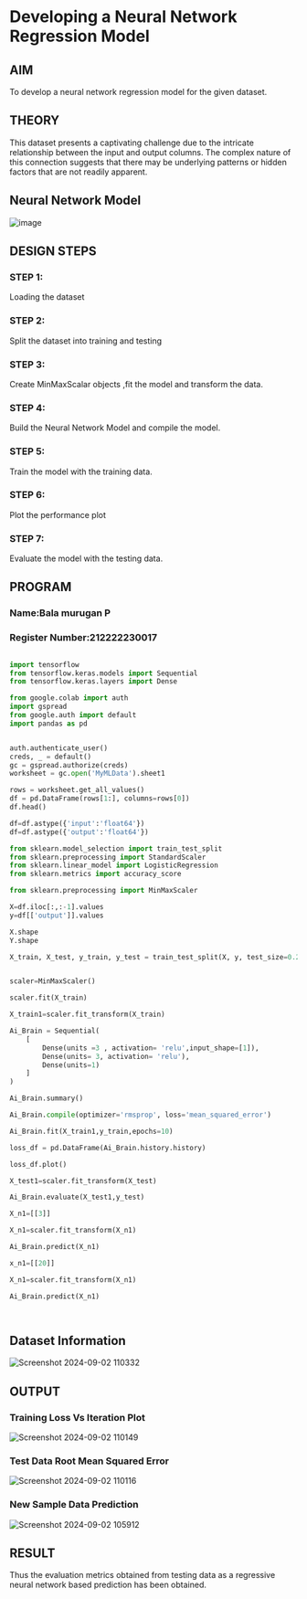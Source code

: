 # Developing a Neural Network Regression Model

## AIM

To develop a neural network regression model for the given dataset.

## THEORY

This dataset presents a captivating challenge due to the intricate relationship between the input and output columns. The complex nature of this connection suggests that there may be underlying patterns or hidden factors that are not readily apparent.

## Neural Network Model

![image](https://github.com/user-attachments/assets/80412d93-976f-4cc7-a027-77130d245417)


## DESIGN STEPS

### STEP 1:

Loading the dataset

### STEP 2:

Split the dataset into training and testing

### STEP 3:

Create MinMaxScalar objects ,fit the model and transform the data.

### STEP 4:

Build the Neural Network Model and compile the model.

### STEP 5:

Train the model with the training data.

### STEP 6:

Plot the performance plot

### STEP 7:

Evaluate the model with the testing data.

## PROGRAM
### Name:Bala murugan P
### Register Number:212222230017
```python

import tensorflow
from tensorflow.keras.models import Sequential
from tensorflow.keras.layers import Dense

from google.colab import auth
import gspread
from google.auth import default
import pandas as pd


auth.authenticate_user()
creds, _ = default()
gc = gspread.authorize(creds)
worksheet = gc.open('MyMLData').sheet1

rows = worksheet.get_all_values()
df = pd.DataFrame(rows[1:], columns=rows[0])
df.head()

df=df.astype({'input':'float64'})
df=df.astype({'output':'float64'})

from sklearn.model_selection import train_test_split
from sklearn.preprocessing import StandardScaler
from sklearn.linear_model import LogisticRegression
from sklearn.metrics import accuracy_score

from sklearn.preprocessing import MinMaxScaler

X=df.iloc[:,:-1].values
y=df[['output']].values

X.shape
Y.shape

X_train, X_test, y_train, y_test = train_test_split(X, y, test_size=0.2, random_state=33)


scaler=MinMaxScaler()

scaler.fit(X_train)

X_train1=scaler.fit_transform(X_train)

Ai_Brain = Sequential(
    [
        Dense(units =3 , activation= 'relu',input_shape=[1]),
        Dense(units= 3, activation= 'relu'),
        Dense(units=1)
    ]
)

Ai_Brain.summary()

Ai_Brain.compile(optimizer='rmsprop', loss='mean_squared_error')

Ai_Brain.fit(X_train1,y_train,epochs=10)

loss_df = pd.DataFrame(Ai_Brain.history.history)

loss_df.plot()

X_test1=scaler.fit_transform(X_test)

Ai_Brain.evaluate(X_test1,y_test)

X_n1=[[3]]

X_n1=scaler.fit_transform(X_n1)

Ai_Brain.predict(X_n1)

x_n1=[[20]]

X_n1=scaler.fit_transform(X_n1)

Ai_Brain.predict(X_n1)




```
## Dataset Information

![Screenshot 2024-09-02 110332](https://github.com/user-attachments/assets/ac2494b5-4582-4de2-9957-aeaef02ec19d)

## OUTPUT

### Training Loss Vs Iteration Plot

![Screenshot 2024-09-02 110149](https://github.com/user-attachments/assets/d6dfae5c-1c2d-4c52-88be-55d068d4ce19)


### Test Data Root Mean Squared Error

![Screenshot 2024-09-02 110116](https://github.com/user-attachments/assets/92a66f9c-13a3-4deb-be46-0eafab3c8cfe)

### New Sample Data Prediction

![Screenshot 2024-09-02 105912](https://github.com/user-attachments/assets/00db397a-49ec-4906-b675-e62a1598ab4c)



## RESULT

Thus the evaluation metrics obtained from testing data as a regressive neural network based prediction has been obtained.
